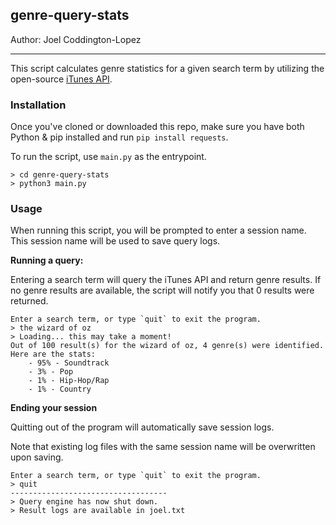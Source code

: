 ## genre-query-stats
Author: Joel Coddington-Lopez

---
This script calculates genre statistics for a given search term by utilizing the open-source [iTunes API](https://performance-partners.apple.com/search-api).

### Installation

Once you've cloned or downloaded this repo, make sure you have both Python & pip installed and run `pip install requests`.

To run the script, use `main.py` as the entrypoint.

```
> cd genre-query-stats
> python3 main.py
```

### Usage

When running this script, you will be prompted to enter a session name. This session name will be used to save query logs.

**Running a query:**

Entering a search term will query the iTunes API and return genre results. If no genre results are available, the script will notify you that 0 results were returned.
```
Enter a search term, or type `quit` to exit the program.
> the wizard of oz
> Loading... this may take a moment!
Out of 100 result(s) for the wizard of oz, 4 genre(s) were identified.
Here are the stats:
	- 95% - Soundtrack
	- 3% - Pop
	- 1% - Hip-Hop/Rap
	- 1% - Country
```

**Ending your session**

Quitting out of the program will automatically save session logs.

Note that existing log files with the same session name will be overwritten upon saving.

```
Enter a search term, or type `quit` to exit the program.
> quit
-----------------------------------
> Query engine has now shut down.
> Result logs are available in joel.txt
```